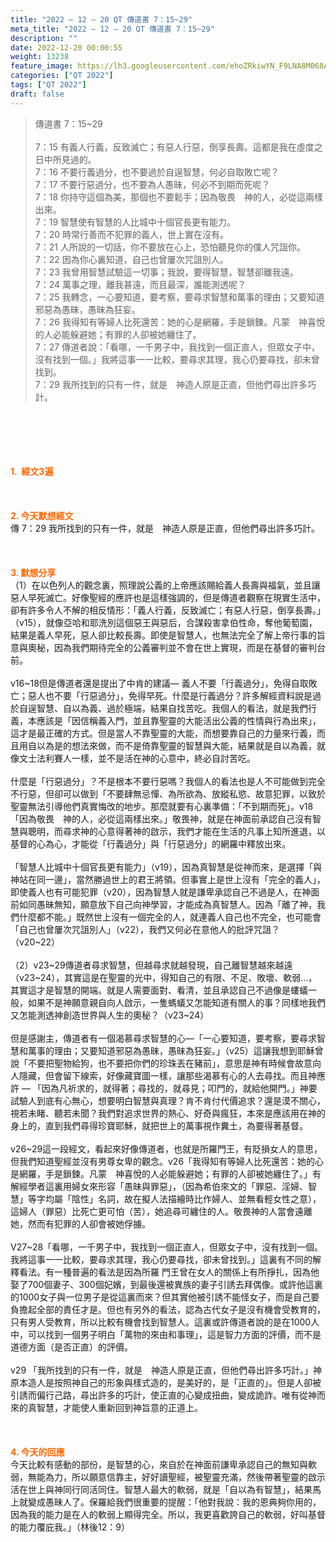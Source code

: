 ```yaml
---
title: "2022 – 12 – 20 QT 傳道書 7：15~29"
meta_title: "2022 – 12 – 20 QT 傳道書 7：15~29"
description: ""
date: 2022-12-20 00:00:55
weight: 13238
feature_image: https://lh3.googleusercontent.com/ehoZRkiwYN_F9LNA8M068AYxt73EavCZno-PD1cJRuf5BbSkQVUWr3gNEbt5kSs28Pb_Elg17kSrtf9ybWvojWoMV6I4tPM3vGRGDq6GkKkPdL2Gut4QAIw4-uykKUAtNiKgQKntvsU=w800
categories: ["QT 2022"]
tags: ["QT 2022"]
draft: false
---
```


<blockquote>傳道書 7：15~29<br />
<br />
7：15 有義人行義，反致滅亡；有惡人行惡，倒享長壽。這都是我在虛度之日中所見過的。<br />
7：16 不要行義過分，也不要過於自逞智慧，何必自取敗亡呢？<br />
7：17 不要行惡過分，也不要為人愚昧，何必不到期而死呢？<br />
7：18 你持守這個為美，那個也不要鬆手；因為敬畏　神的人，必從這兩樣出來。<br />
7：19 智慧使有智慧的人比城中十個官長更有能力。<br />
7：20 時常行善而不犯罪的義人，世上實在沒有。<br />
7：21 人所說的一切話，你不要放在心上，恐怕聽見你的僕人咒詛你。<br />
7：22 因為你心裏知道，自己也曾屢次咒詛別人。<br />
7：23 我曾用智慧試驗這一切事；我說，要得智慧，智慧卻離我遠。<br />
7：24 萬事之理，離我甚遠，而且最深，誰能測透呢？<br />
7：25 我轉念，一心要知道，要考察，要尋求智慧和萬事的理由；又要知道邪惡為愚昧，愚昧為狂妄。<br />
7：26 我得知有等婦人比死還苦：她的心是網羅，手是鎖鍊。凡蒙　神喜悅的人必能躲避她；有罪的人卻被她纏住了。<br />
7：27 傳道者說：「看哪，一千男子中，我找到一個正直人，但眾女子中，沒有找到一個。」我將這事一一比較，要尋求其理，我心仍要尋找，卻未曾找到。<br />
7：29 我所找到的只有一件，就是　神造人原是正直，但他們尋出許多巧計。</blockquote><br />
&nbsp;<br />
<br />
&nbsp;<br />
<br />
<span style="color: #ff6600;"><strong>1.  經文3遍</strong></span><br />
<br />
&nbsp;<br />
<br />
<span style="color: #ff6600;"><strong>2. 今天默想經文<br />
</strong></span>傳 7：29 我所找到的只有一件，就是　神造人原是正直，但他們尋出許多巧計。<br />
<br />
&nbsp;<br />
<br />
<strong><span style="color: #ff6600;">3. 默想分享<br />
</span></strong>（1）在以色列人的觀念裏，照理說公義的上帝應該賜給義人長壽與福氣，並且讓惡人早死滅亡。好像聖經的應許也是這樣強調的，但是傳道者觀察在現實生活中，卻有許多令人不解的相反情形：「義人行義，反致滅亡；有惡人行惡，倒享長壽。」（v15），就像亞哈和耶洗別這個惡王與惡后，合謀殺害拿伯性命，奪他葡萄園，結果是義人早死，惡人卻比較長壽。即使是智慧人，也無法完全了解上帝行事的旨意與奧秘，因為我們期待完全的公義審判並不會在世上實現，而是在基督的審判台前。<br />
<br />
v16~18但是傳道者還是提出了中肯的建議— 義人不要「行義過分」，免得自取敗亡；惡人也不要「行惡過分」，免得早死。什麼是行義過分？許多解經資料說是過於自逞智慧、自以為義、過於極端，結果自找苦吃。我個人的看法，就是我們行義，本應該是「因信稱義入門，並且靠聖靈的大能活出公義的性情與行為出來」，這才是最正確的方式。但是當人不靠聖靈的大能，而想要靠自己的力量來行義，而且用自以為是的想法來做，而不是倚靠聖靈的智慧與大能，結果就是自以為義，就像文士法利賽人一樣，並不是活在神的心意中，終必自討苦吃。<br />
<br />
什麼是「行惡過分」？不是根本不要行惡嗎？我個人的看法也是人不可能做到完全不行惡，但卻可以做到「不要肆無忌憚、為所欲為、放縱私慾、故意犯罪，以致於聖靈無法引導他們真實悔改的地步。那麼就要有心裏準備：「不到期而死」。v18「因為敬畏　神的人，必從這兩樣出來。」敬畏神，就是在神面前承認自己沒有智慧與聰明，而尋求神的心意得著神的啟示，我們才能在生活的凡事上知所進退，以基督的心為心，才能從「行義過分」與「行惡過分」的網羅中釋放出來。<br />
<br />
「智慧人比城中十個官長更有能力」（v19），因為真智慧是從神而來，是選擇「與神站在同一邊」，當然勝過世上的君王將領。但事實上是世上沒有「完全的義人」，即使義人也有可能犯罪（v20），因為智慧人就是謙卑承認自己不過是人，在神面前如同愚昧無知，願意放下自己向神學習，才能成為真智慧人。因為「離了神，我們什麼都不能。」既然世上沒有一個完全的人，就連義人自己也不完全，也可能會「自己也曾屢次咒詛別人」（v22），我們又何必在意他人的批評咒詛？（v20~22）<br />
<br />
（2）v23~29傳道者尋求智慧，但越尋求就越發現，自己離智慧越來越遠（v23~24），其實這是在聖靈的光中，得知自己的有限、不足、敗壞、軟弱…，其實這才是智慧的開端。就是人需要面對、看清，並且承認自己不過像是螻蟻一般，如果不是神願意親自向人啟示，一隻螞蟻又怎能知道有關人的事？同樣地我們又怎能測透神創造世界與人生的奧秘？（v23~24）<br />
<br />
但是感謝主，傳道者有一個渴慕尋求智慧的心—「一心要知道，要考察，要尋求智慧和萬事的理由；又要知道邪惡為愚昧，愚昧為狂妄。」（v25）這讓我想到耶穌曾說「不要把聖物給狗，也不要把你們的珍珠丟在豬前」，意思是神有時候會故意向人隱藏，但會留下線索，好像藏寶圖一樣，讓那些渴慕有心的人去尋找。而且神應許 — 「因為凡祈求的，就得著；尋找的，就尋見；叩門的，就給他開門。」神要試驗人到底有心無心，想要明白智慧與真理？肯不肯付代價追求？還是漠不關心，視若未睹、聽若未聞？我們對追求世界的熱心、好奇與瘋狂，本來是應該用在神的身上的，直到我們尋得珍寶耶穌，就把世上的萬事視作糞土，為要得著基督。<br />
<br />
v26~29這一段經文，看起來好像傳道者，也就是所羅門王，有貶損女人的意思，但我們知道聖經並沒有男尊女卑的觀念。v26「我得知有等婦人比死還苦：她的心是網羅，手是鎖鍊。凡蒙　神喜悅的人必能躲避她；有罪的人卻被她纏住了。」有解經學者這裏用婦女來形容「愚昧與罪惡」，（因為希伯來文的「罪惡、淫婦、智慧」等字均屬「陰性」名詞，故在擬人法描繪時比作婦人、並無看輕女性之意），這婦人（罪惡）比死亡更可怕（苦），她追尋可纏住的人。敬畏神的人當會遠離她，然而有犯罪的人卻會被她俘擄。<br />
<br />
V27~28「看哪，一千男子中，我找到一個正直人，但眾女子中，沒有找到一個。我將這事一一比較，要尋求其理，我心仍要尋找，卻未曾找到。」這裏有不同的解釋看法。有一種普遍的看法是因為所羅 門王曾在女人的關係上有所掙扎，因為他娶了700個妻子、300個妃嬪，到最後還被異族的妻子引誘去拜偶像。或許他這裏的1000女子與一位男子是從這裏而來？但其實他被引誘不能怪女子，而是自己要負擔起全部的責任才是。但也有另外的看法，認為古代女子是沒有機會受教育的，只有男人受教育，所以比較有機會找到智慧人。這裏或許傳道者說的是在1000人中，可以找到一個男子明白「萬物的來由和事理」，這是智力方面的評價，而不是道德方面（是否正直）的評價。<br />
<br />
v29 「我所找到的只有一件，就是　神造人原是正直，但他們尋出許多巧計。」神原本造人是按照神自己的形象與樣式造的，是美好的，是「正直的」。但是人卻被引誘而偏行己路，尋出許多的巧計，使正直的心變成扭曲，變成詭詐。唯有從神而來的真智慧，才能使人重新回到神旨意的正道上。<br />
<br />
&nbsp;<br />
<br />
<strong><span style="color: #ff6600;">4. 今天的回應<br />
</span></strong>今天比較有感動的部份，是智慧的心，來自於在神面前謙卑承認自己的無知與軟弱，無能為力，所以願意信靠主，好好讀聖經，被聖靈充滿，然後帶著聖靈的啟示活在世上與神同行同活同住。智慧人最大的軟弱，就是「自以為有智慧」，結果馬上就變成愚昧人了。保羅給我們很重要的提醒：「他對我說：我的恩典夠你用的，因為我的能力是在人的軟弱上顯得完全。所以，我更喜歡誇自己的軟弱，好叫基督的能力覆庇我。」（林後12：9）<br />
<br />
&nbsp;<br />
<br />
&nbsp;<br />
<br />
&nbsp;<br />
<br />
&nbsp;<br />
<div id="gtx-trans" style="position: absolute; left: -30px; top: 1989.11px;"><br />
<div class="gtx-trans-icon"></div><br />
</div>
        